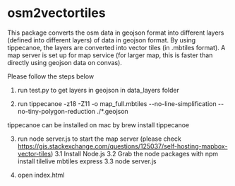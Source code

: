 # osm2vectortiles

This package converts the osm data in geojson format into different layers (defined into different layers) of data in geojson format. By using tippecanoe, the layers are converted into vector tiles (in .mbtiles format). A map server is set up for map service (for larger map, this is faster than directly using geojson data on convas).

Please follow the steps below

1. run test.py to get layers in geojson in data_layers folder

3. run tippecanoe -z18 -Z11 -o map_full.mbtiles --no-line-simplification --no-tiny-polygon-reduction ./*.geojson

tippecanoe can be installed on mac by 
brew install tippecanoe

3. run node server.js to start the map server (please check https://gis.stackexchange.com/questions/125037/self-hosting-mapbox-vector-tiles)
3.1 Install Node.js
3.2 Grab the node packages with npm install tilelive mbtiles express
3.3 node server.js

4. open index.html

